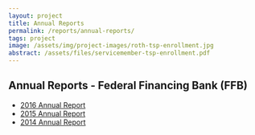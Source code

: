 ```yaml
---
layout: project
title: Annual Reports
permalink: /reports/annual-reports/
tags: project
image: /assets/img/project-images/roth-tsp-enrollment.jpg
abstract: /assets/files/servicemember-tsp-enrollment.pdf
---
```

## Annual Reports - Federal Financing Bank (FFB)
 - [2016 Annual Report]({{site.baseurl}}/assets/files/annualreport2016.pdf)
 - [2015 Annual Report]({{site.baseurl}}/assets/files/annualreport2015.pdf)
 - [2014 Annual Report]({{site.baseurl}}/assets/files/annualreport2014.pdf)

